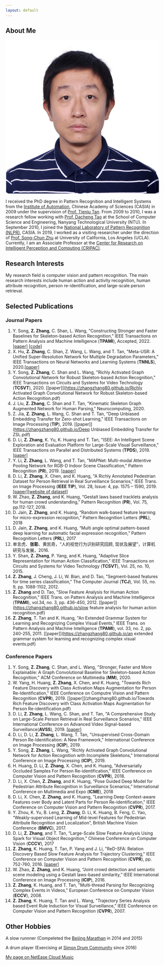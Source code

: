 ```yaml
---
layout: default
---
```


## About Me

<img class="profile-picture" src="zhangzhang.jpg">

I received the PhD degree in Pattern Recognition and Intelligent Systems from the [Institute of Automation](http://www.ia.ac.cn/), Chinese Academy of Sciences (CASIA) in 2009 under the supervision of [Prof. Tieniu Tan](http://cripac.ia.ac.cn/CN/column/item83.shtml). From 2009 to 2010, I was a research fellow working with [Prof. Dacheng Tao](https://sydney.edu.au/engineering/people/dacheng.tao.php) at the School of Computer Science and Engineering, Nanyang Technological University (NTU). In September 2010, I joined the [National Laboratory of Pattern Recognition (NLPR)](http://www.nlpr.ia.ac.cn/CN/model/index.shtml), CASIA. In 2019, I worked as a visiting researcher under the direction of [Prof. Song-Chun Zhu](http://www.stat.ucla.edu/~sczhu/) at University of California, Los Angeles (UCLA). Currently, I am an Associate Professor at the [Center for Research on Intelligent Perception and Computing (CRIPAC)](http://cripac.ia.ac.cn/).  

## Research Interests

My research field is computer vision and pattern recognition. The main research interests include human action and activity recognition, human attribute recognition, person re-identification, and large-scale person retrieval.

## Selected Publications

### Journal Papers
1. Y. Song, <b>Z. Zhang</b>, C. Shan, L. Wang, "Constructing Stronger and Faster Baselines for Skeleton-based Action Recognition," IEEE Transactions on Pattern Analysis and Machine Intelligence (<b>TPAMI</b>), Accepted, 2022.[[paper]](https://zhangzhang80.github.io/Constructing_Stronger_and_Faster_Baselines_for_Skeleton-based_Action_Recognition.pdf) [[code]](https://gitee.com/yfsong0709/EfficientGCNv1)
2. X. Hu, <b>Z. Zhang</b>, C. Shan, Z. Wang, L. Wang, and T. Tan, "Meta-USR: A Unified Super-Resolution Network for Multiple Degradation Parameters," IEEE Transactions on Neural Networks and Learning Systems (<b>TNNLS</b>), 2020.[[paper]](https://zhangzhang80.github.io/Meta-USR_A_Unified_Super-Resolution_Network_for_Multiple_Degradation_Parameters%20-%20TNNLS21.pdf)
3. Y. Song, <b>Z. Zhang</b>, C. Shan and L. Wang, "Richly Activated Graph Convolutional Network for Robust Skeleton-based Action Recognition," IEEE Transactions on Circuits and Systems for Video Technology (<b>TCSVT</b>), 2020. [[paper]](https://zhangzhang80.github.io/Richly Activated Graph Convolutional Network for Robust Skeleton-based Action Recognition.pdf)
4. J. Liu, <b>Z. Zhang</b>, C. Shan and T. Tan, "Kinematic Skeleton Graph Augmented Network for Human Parsing," Neurocomputing, 2020.
5. Z. Jia, <b>Z. Zhang</b>, L. Wang, C. Shan and T. Tan, "Deep Unbiased Embedding Transfer for Zero-shot Learning," IEEE Transactions on Image Processing (<b>TIP</b>), 2019. [[paper]](https://zhangzhang80.github.io/Deep Unbiased Embedding Transfer for ZSL.pdf)
6. D. Li, <b>Z. Zhang</b>, K. Yu, K. Huang and T. Tan, "ISEE: An Intelligent Scene Exploration and Evaluation Platform for Large-Scale Visual Surveillance," IEEE Transactions on Parallel and Distributed Systems (<b>TPDS</b>), 2019. [[paper]](https://zhangzhang80.github.io/TPDS-ISEE.pdf)
7. Y. Li, <b>Z. Zhang</b>, L. Wang, and T. Tan, "MAPNet: Multi-modal Attentive Pooling Network for RGB-D Indoor Scene Classification," Pattern Recognition (<b>PR</b>), 2019. [[paper]](https://zhangzhang80.github.io/MAPNet.pdf)
8. D. Li, <b>Z. Zhang</b>, X. Chen, and K. Huang, "A Richly Annotated Pedestrian Dataset for Person Retrieval in Real Surveillance Scenarios," IEEE Trans. on Image Processing (<b>IEEE TIP</b>), Vol. 28, Issue: 4, pp. 1575 – 1590, 2019. [[paper]](https://zhangzhang80.github.io/RAP.pdf)[[website of dataset]](https://github.com/dangweili/RAP)
9. W. Zhao, <b>Z. Zhang</b>, and K. Huang, “Gestalt laws based tracklets analysis for human crowd understanding,” Pattern Recognition (<b>PR</b>), Vol. 75, pp.112-127, 2018.
10.	D. Jain, <b>Z. Zhang</b>, and K. Huang, “Random walk-based feature learning for micro-expression recognition,” Pattern Recognition Letters (<b>PRL</b>), 2018
11.	D. Jain, <b>Z. Zhang</b>, and K. Huang, “Multi angle optimal pattern-based deep learning for automatic facial expression recognition,” Pattern Recognition Letters (<b>PRL</b>), 2017
12.	单言虎、<b>张彰</b>、黄凯奇，“人的视觉行为识别研究回顾, 现状及展望”，计算机研究与发展，2016.
13. Y. Shan,  <b>Z. Zhang</b>, P. Yang, and K. Huang, "Adaptive Slice Representation for Human Action Classification," IEEE Transactions on Circuits and Systems for Video Technology (<b>TCSVT</b>), Vol. 25, no. 10, 2015.
14. <b>Z. Zhang</b>, J. Cheng, J. Li, W. Bian, and D. Tao, "Segment-based features for time series classification," The Computer Journal (<b>TCJ</b>), Vol. 55, no. 9, pp. 1088-1102, 2012.
15. <b>Z. Zhang</b> and D. Tao, "Slow Feature Analysis for Human Action Recognition," IEEE Trans. on Pattern Analysis and Machine Intelligence (<b>TPAMI</b>), vol.34, no. 3, pp. 436-450, 2012. [[paper]](https://zhangzhang80.github.io/slow feature analysis for human action recognition.pdf)
16. <b>Z. Zhang</b>, T. Tan and K. Huang, "An Extended Grammar System for Learning and Recognizing Complex Visual Events," IEEE Trans. on Pattern Analysis and Machine Intelligence (<b>TPAMI</b>), vol. 33, no. 2, pp. 240-255, 2011. [[paper]](https://zhangzhang80.github.io/an extended grammar system for learning and recognizing complex visual events.pdf)

### Conference Papers
1. Y. Song, <b>Z. Zhang</b>, C. Shan, and L. Wang, "Stronger, Faster and More Explainable: A Graph Convolutional Baseline for Skeleton-based Action Recognition," ACM Conference on Multimedia (<b>MM</b>), 2020.
2. W. Yang, H. Huang, <b>Z. Zhang</b>, X. Chen, and K. Huang, "Towards Rich Feature Discovery with Class Activation Maps Augmentation for Person Re-Identification," IEEE Conference on Computre Vision and Pattern Recognition (<b>CVPR</b>), 2019. [[paper]](zhangzhang80.github.io/Towards Rich Feature Discovery with Class Activation Maps Augmentation for Person Re-identification.pdf)
3. D. Li, <b>Z. Zhang</b>, L. Wang, C. Shan, and T. Tan, "A Comprehensive Study on Large-Scale Person Retrieval in Real Surveillance Scenarios," IEEE International Conference on Advanced Video Signal-based Surveillance(<b>AVSS</b>), 2019. [[paper]](zhangzhang80.github.io/AVSS2019_LSPR_camera_ready.pdf)
4. D. Li, D. Li, <b>Z. Zhang</b>, L. Wang, T. Tan, "Unsupervised Cross-Domain Person Re-Identification: A New Framework," International Conference on Image Processing (<b>ICIP</b>), 2019.
5. Y. Song, <b>Z. Zhang</b>, L. Wang, "Richly Activated Graph Convolutional Network for Action Recognition with Incomplete Skeletons," International Conference on Image Processing (<b>ICIP</b>), 2019.
6. H. Huang, D. Li, <b>Z. Zhang</b>, X. Chen, and K. Huang, "Adversarially Occluded Samples For Person Re-identification," IEEE Conference on Computer Vision and Pattern Recognition (<b>CVPR</b>), 2018.
7. D. Li, X. Chen, <b>Z. Zhang</b>, and K. Huang, “Pose Guided Deep Model for Pedestrian Attribute Recognition in Surveillance Scenarios,” International Conference on Multimedia and Expo (<b>ICME</b>), 2018
8. D. Li, X. Chen, <b>Z. Zhang</b>, and K. Huang, "Learning Deep Context-aware Features over Body and Latent Parts for Person Re-identification," IEEE Conference on Computer Vision and Pattern Recognition (<b>CVPR</b>), 2017.
9. Y. Zhou, K. Yu, B. Leng, <b>Z. Zhang</b>, D. Li, K. Huang, B. Feng, C. Yao, “Weakly-supervised Learning of Mid-level Features for Pedestrian Attribute Recognition and Localization”, British Machine Vision Conference (<b>BMVC</b>), 2017.
10. D. Li, <b>Z. Zhang</b>, and T. Tan, “Large-Scale Slow Feature Analysis Using Spark for Visual Object Recognition,” Chinese Conference on Computer Vision (<b>CCCV</b>), 2017
11. <b>Z. Zhang</b>, K. Huang, T. Tan, P. Yang and J. Li, "ReD-SFA: Relation Discovery Based Slow Feature Analysis for Trajectory Clustering," IEEE Conference on Computer Vision and Pattern Recognition (<b>CVPR</b>), pp. 752-760, 2016. [[paper]](zhangzhang80.github.io/ReD-SFA.pdf)
12.	W. Zhao, <b>Z. Zhang</b>, and K. Huang, “Joint crowd detection and semantic scene modeling using a Gestalt laws-based similarity,” IEEE International Conference on Image Processing (<b>ICIP</b>), 2016.
13. <b>Z. Zhang</b>, K. Huang, and T. Tan, "Multi-thread Parsing for Recognizing Complex Events in Videos," European Conference on Computer Vision (<b>ECCV</b>), 2008.
14. <b>Z. Zhang</b>, K. Huang, T. Tan and L. Wang, "Trajectory Series Analysis based  Event Rule Induction for Visual Surveillance," IEEE Conference on Computer Vision and Pattern Recognition (<b>CVPR</b>), 2007.

## Other Hobbies

A slow runnner (Compeleted the [Beijing Marathan](http://www.beijing-marathon.com/) in 2014 and 2015)

A drum player (Exercising at [Simon Drum Community](http://www.simondrum.cn/) since 2016)

[My page on NetEase Cloud Music](https://music.163.com/#/user/home?id=314018508)
